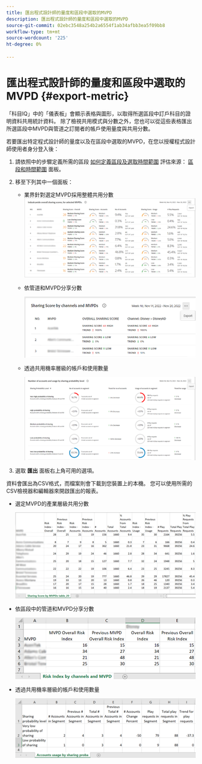 ```yaml
---
title: 匯出程式設計師的量度和區段中選取的MVPD
description: 匯出程式設計師的量度和區段中選取的MVPD
source-git-commit: 02ebc3548a254b2a6554f1ab34afbb3ea5f09bb8
workflow-type: tm+mt
source-wordcount: '225'
ht-degree: 0%

---
```


# 匯出程式設計師的量度和區段中選取的MVPD {#export-metric}

「科目IQ」中的「儀表板」會顯示表格與圖形，以取得所選區段中訂戶科目的證明資料共用統計資料。 除了檢視共用模式與分數之外，您也可以從這些表格匯出所選區段中MVPD與管道之訂閱者的帳戶使用量度與共用分數。

若要匯出特定程式設計師的量度以及在區段中選取的MVPD，在您以授權程式設計師使用者身分登入後：

1. 請依照中的步驟定義所需的區段 [如何定義區段及選取時間範圍](/help/AccountIQ/howto-select-segment-timeframe.md) 評估來源： [區段和時間範圍](/help/AccountIQ/segments-timeframe.md) 面板。

1. 移至下列其中一個面板：

   * 業界針對選定MVPD採用整體共用分數
     ![](assets/ind-sharpanel-export-option.png)

   * 依管道和MVPD分享分數

     ![](assets/sharscorepanel-export-option.png)

   * 透過共用機率層級的帳戶和使用數量

     ![](assets/usage-panel-export-option.png)

1. 選取 **匯出** 面板右上角可用的選項。

資料會匯出為CSV格式，而檔案則會下載到您裝置上的本機。 您可以使用所需的CSV檢視器和編輯器來開啟匯出的報表。

* 選定MVPD的產業層級共用分數

  ![](assets/export-ind-sharing-score.png)

* 依區段中的管道和MVPD分享分數

  ![](assets/export-risk-index-by-mvpdchannels.png)

* 透過共用機率層級的帳戶和使用數量

  ![](assets/export-acc-usage.png)
